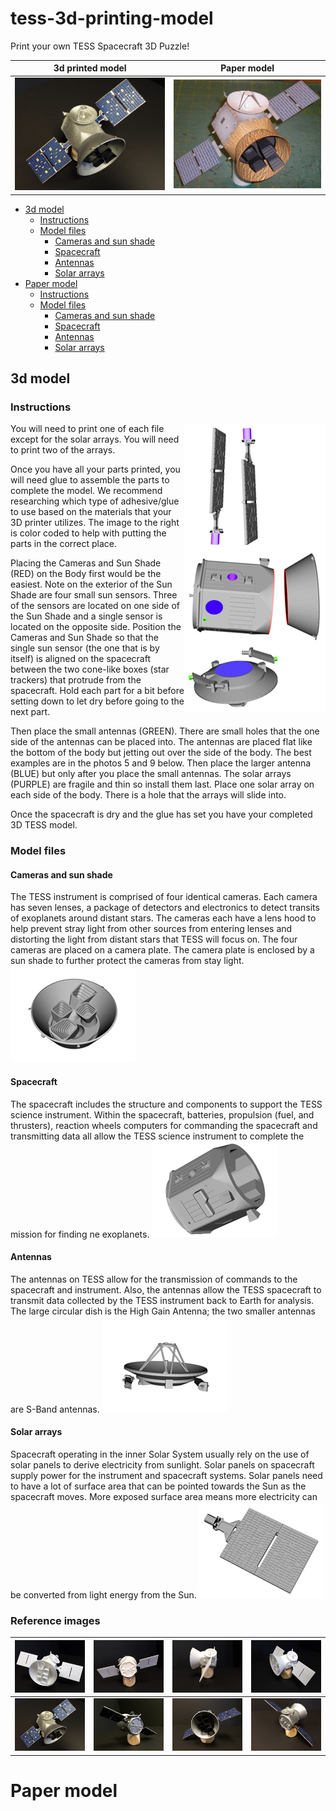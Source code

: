 # tess-3d-printing-model
Print your own TESS Spacecraft 3D Puzzle!

3d printed model           |  Paper model
:-------------------------:|:-------------------------:
![3d printed model](/preview/tess_3d_model_1.jpg)  |  ![2d printed model](/preview/tess_paper_model_1.jpg)

* [3d model](#3d-model)
  * [Instructions](#instructions)
  * [Model files](#model-files)
      * [Cameras and sun shade](#cameras-and-sun-shade)
      * [Spacecraft](#spacecraft)
      * [Antennas](#antennas)
      * [Solar arrays](#solar-arrays)
* [Paper model](#paper-model)
  * [Instructions](#instructions)
  * [Model files](#model-files)
      * [Cameras and sun shade](#cameras-and-sun-shade)
      * [Spacecraft](#spacecraft)
      * [Antennas](#antennas)
      * [Solar arrays](#solar-arrays)
 

## 3d model

### Instructions
<img align="right" src="/preview/whole_model_put_together.jpg">

You will need to print one of each file except for the solar arrays. You will need to print two of the arrays.

Once you have all your parts printed, you will need glue to assemble the parts to complete the model. We recommend researching which type of adhesive/glue to use based on the materials that your 3D printer utilizes. The image to the right is color coded to help with putting the parts in the correct place.

Placing the Cameras and Sun Shade (RED) on the Body first would be the easiest. Note on the exterior of the Sun Shade are four small sun sensors. Three of the sensors are located on one side of the Sun Shade and a single sensor is located on the opposite side. Position the Cameras and Sun Shade so that the single sun sensor (the one that is by itself) is aligned on the spacecraft between the two cone-like boxes (star trackers) that protrude from the spacecraft. Hold each part for a bit before setting down to let dry before going to the next part.

Then place the small antennas (GREEN). There are small holes that the one side of the antennas can be placed into. The antennas are placed flat like the bottom of the body but jetting out over the side of the body. The best examples are in the photos 5 and 9 below. Then place the larger antenna (BLUE) but only after you place the small antennas.
The solar arrays (PURPLE) are fragile and thin so install them last. Place one solar array on each side of the body. There is a hole that the arrays will slide into.

Once the spacecraft is dry and the glue has set you have your completed 3D TESS model. 

### Model files

#### Cameras and sun shade
The TESS instrument is comprised of four identical cameras. Each camera has seven lenses, a package of detectors and electronics to detect transits of exoplanets around distant stars. The cameras each have a lens hood to help prevent stray light from other sources from entering lenses and distorting the light from distant stars that TESS will focus on. The four cameras are placed on a camera plate. The camera plate is enclosed by a sun shade to further protect the cameras from stay light.
[![Preview](preview/model_cone_1_200px.png)](3d-model-files/Cone.stl)

#### Spacecraft
The spacecraft includes the structure and components to support the TESS science instrument. Within the spacecraft, batteries, propulsion (fuel, and thrusters), reaction wheels computers for commanding the spacecraft and transmitting data all allow the TESS science instrument to complete the mission for finding ne exoplanets.
[![Preview](preview/model_body_1_200px.png)](3d-model-files/Body.stl)

#### Antennas

The antennas on TESS allow for the transmission of commands to the spacecraft and instrument. Also, the antennas allow the TESS spacecraft to transmit data collected by the TESS instrument back to Earth for analysis. The large circular dish is the High Gain Antenna; the two smaller antennas are S-Band antennas.
[![Preview](preview/model_antennas_1_200px.png)](3d-model-files/Antennas.stl)

#### Solar arrays
Spacecraft operating in the inner Solar System usually rely on the use of solar panels to derive electricity from sunlight. Solar panels on spacecraft supply power for the instrument and spacecraft systems. Solar panels need to have a lot of surface area that can be pointed towards the Sun as the spacecraft moves. More exposed surface area means more electricity can be converted from light energy from the Sun. 
[![Preview](preview/model_solar-panel_1_200px.png)](3d-model-files/SolarPanels.stl)

### Reference images
|![3d printed model](/preview/completed_model_1_200px.jpg)|![3d printed model](/preview/completed_model_2_200px.jpg)|![3d printed model](/preview/completed_model_3_200px.jpg)|![3d printed model](/preview/completed_model_4_200px.jpg)|
| ------------- |-------------|-----|-----|
|![3d printed model](/preview/completed_color_5_200px.jpg)|![3d printed model](/preview/completed_color_7_200px.jpg)|![3d printed model](/preview/completed_color_9_200px.jpg)|![3d printed model](/preview/completed_color_10_200px.jpg)|


# Paper model



